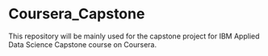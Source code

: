 # Coursera_Capstone
This repository will be mainly used for the capstone project for IBM Applied Data Science Capstone course on Coursera.
